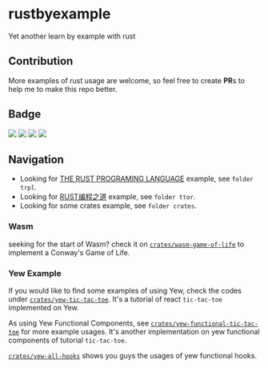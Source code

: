 # rustbyexample
Yet another learn by example with rust

## Contribution
More examples of rust usage are welcome, so feel free to create **PR**s to help me to make this repo better.

## Badge
![](https://github.com/yuchanns/rustbyexample/workflows/yew-tic-tac-toe/badge.svg?branch=main)
![](https://github.com/yuchanns/rustbyexample/workflows/game-of-life/badge.svg?branch=main)
![](https://github.com/yuchanns/rustbyexample/workflows/yew-functional/badge.svg?branch=main)
![](https://github.com/yuchanns/rustbyexample/workflows/yew-functional-tic-tac-toe/badge.svg?branch=main)

## Navigation
* Looking for [THE RUST PROGRAMING LANGUAGE](https://doc.rust-lang.org/book/) example, see `folder trpl`.
* Looking for [RUST编程之道](https://book.douban.com/subject/30418895/) example, see `folder ttor`.
* Looking for some crates example, see `folder crates`.

### Wasm
seeking for the start of Wasm? check it on [`crates/wasm-game-of-life`](https://github.com/yuchanns/rustbyexample/tree/main/crates/wasm-game-of-life) to implement a Conway's Game of Life.

### Yew Example
If you would like to find some examples of using Yew, check the codes under [`crates/yew-tic-tac-toe`](https://github.com/yuchanns/rustbyexample/tree/main/crates/yew-tic-tac-toe). It's a tutorial of react `tic-tac-toe` implemented on Yew.

As using Yew Functional Components, see [`crates/yew-functional-tic-tac-toe`](https://github.com/yuchanns/rustbyexample/tree/main/crates/yew-functional-tic-tac-toe) for more example usages. It's another implementation on yew functional components of tutorial `tic-tac-toe`.

[`crates/yew-all-hooks`](https://github.com/yuchanns/rustbyexample/tree/main/crates/yew-all-hooks) shows you guys the usages of yew functional hooks.
